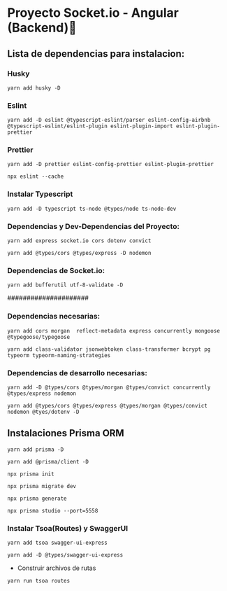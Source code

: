 # Proyecto Socket.io - Angular (Backend)👋
## Lista de dependencias para instalacion:
### Husky
~~~
yarn add husky -D
~~~
### Eslint
~~~
yarn add -D eslint @typescript-eslint/parser eslint-config-airbnb @typescript-eslint/eslint-plugin eslint-plugin-import eslint-plugin-prettier
~~~
### Prettier
~~~
yarn add -D prettier eslint-config-prettier eslint-plugin-prettier
~~~
~~~
npx eslint --cache
~~~
###  Instalar Typescript
~~~
yarn add -D typescript ts-node @types/node ts-node-dev
~~~
###  Dependencias y Dev-Dependencias del Proyecto:
~~~
yarn add express socket.io cors dotenv convict
~~~
~~~
yarn add @types/cors @types/express -D nodemon
~~~
###  Dependencias de Socket.io:
~~~
yarn add bufferutil utf-8-validate -D
~~~

#####################

###  Dependencias necesarias:
~~~
yarn add cors morgan  reflect-metadata express concurrently mongoose @typegoose/typegoose
~~~
~~~
yarn add class-validator jsonwebtoken class-transformer bcrypt pg  typeorm typeorm-naming-strategies
~~~
### Dependencias de desarrollo necesarias:
~~~
yarn add -D @types/cors @types/morgan @types/convict concurrently @types/express nodemon
~~~
~~~
yarn add @types/cors @types/express @types/morgan @types/convict nodemon @tyes/dotenv -D
~~~
## Instalaciones Prisma ORM
~~~
yarn add prisma -D
~~~
~~~
yarn add @prisma/client -D
~~~
~~~
npx prisma init
~~~
~~~
npx prisma migrate dev
~~~
~~~ 
npx prisma generate
~~~
~~~
npx prisma studio --port=5558
~~~
###  Instalar Tsoa(Routes) y SwaggerUI
~~~
yarn add tsoa swagger-ui-express
~~~
~~~
yarn add -D @types/swagger-ui-express
~~~
*   Construir archivos de rutas
~~~
yarn run tsoa routes
~~~

